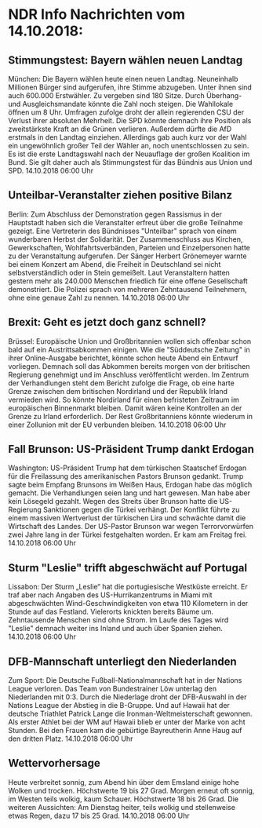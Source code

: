 # NDR Info Nachrichten vom 14.10.2018:


## Stimmungstest: Bayern wählen neuen Landtag
München: Die Bayern wählen heute einen neuen Landtag. Neuneinhalb Millionen Bürger sind aufgerufen, ihre Stimme abzugeben. Unter ihnen sind auch 600.000 Erstwähler. Zu vergeben sind 180 Sitze. Durch Überhang- und Ausgleichsmandate könnte die Zahl noch steigen. Die Wahllokale öffnen um 8 Uhr. Umfragen zufolge droht der allein regierenden CSU der Verlust ihrer absoluten Mehrheit. Die SPD könnte demnach ihre Position als zweitstärkste Kraft an die Grünen verlieren. Außerdem dürfte die AfD erstmals in den Landtag einziehen. Allerdings gab auch kurz vor der Wahl ein ungewöhnlich großer Teil der Wähler an, noch unentschlossen zu sein. Es ist die erste Landtagswahl nach der Neuauflage der großen Koalition im Bund. Sie gilt daher auch als Stimmungstest für das Bündnis aus Union und SPD. 14.10.2018 06:00 Uhr 

## Unteilbar-Veranstalter ziehen positive Bilanz
Berlin: Zum Abschluss der Demonstration gegen Rassismus in der Hauptstadt haben sich die Veranstalter erfreut über die große Teilnahme gezeigt. Eine Vertreterin des Bündnisses "Unteilbar" sprach von einem wunderbaren Herbst der Solidarität. Der Zusammenschluss aus Kirchen, Gewerkschaften, Wohlfahrtsverbänden, Parteien und Einzelpersonen hatte zu der Veranstaltung aufgerufen. Der Sänger Herbert Grönemeyer warnte bei einem Konzert am Abend, die Freiheit in Deutschland sei nicht selbstverständlich oder in Stein gemeißelt. Laut Veranstaltern hatten gestern mehr als 240.000 Menschen friedlich für eine offene Gesellschaft demonstriert. Die Polizei sprach von mehreren Zehntausend Teilnehmern, ohne eine genaue Zahl zu nennen. 14.10.2018 06:00 Uhr 

## Brexit: Geht es jetzt doch ganz schnell?
Brüssel:	Europäische Union und Großbritannien wollen sich offenbar schon bald auf ein Austrittsabkommen einigen. Wie die "Süddeutsche Zeitung" in ihrer Online-Ausgabe berichtet, könnte schon heute Abend ein Entwurf vorliegen. Demnach soll das Abkommen bereits morgen von der britischen Regierung genehmigt und im Anschluss veröffentlicht werden. Im Zentrum der Verhandlungen steht dem Bericht zufolge die Frage, ob eine harte Grenze zwischen dem britischen Nordirland und der Republik Irland vermieden wird. So könnte Nordirland für einen befristeten Zeitraum im europäischen Binnenmarkt bleiben. Damit wären keine Kontrollen an der Grenze zu Irland erforderlich. Der Rest Großbritanniens könnte wiederum in einer Zollunion mit der EU verbunden bleiben. 14.10.2018 06:00 Uhr 

## Fall Brunson: US-Präsident Trump dankt Erdogan
Washington:	     US-Präsident Trump hat dem türkischen Staatschef Erdogan für die Freilassung des amerikanischen Pastors Brunson gedankt. Trump sagte beim Empfang Brunsons im Weißen Haus, Erdogan habe das möglich gemacht. Die Verhandlungen seien lang und hart gewesen. Man habe aber kein Lösegeld gezahlt. Wegen des Streits über Brunson hatte die US-Regierung Sanktionen gegen die Türkei verhängt. Der Konflikt führte zu einem massiven Wertverlust der türkischen Lira und schwächte damit die Wirtschaft des Landes. Der US-Pastor Brunson war wegen Terrorvorwürfen zwei Jahre lang in der Türkei festgehalten worden. Er kam am Freitag frei. 14.10.2018 06:00 Uhr 

## Sturm "Leslie" trifft abgeschwächt auf Portugal
Lissabon: Der Sturm „Leslie“ hat die portugiesische Westküste erreicht. Er traf aber nach Angaben des US-Hurrikanzentrums in Miami mit abgeschwächten Wind-Geschwindigkeiten von etwa 110 Kilometern in der Stunde auf das Festland. Vielerorts knickten bereits Bäume um. Zehntausende Menschen sind ohne Strom. Im Laufe des Tages wird "Leslie" demnach weiter ins Inland und auch über Spanien ziehen. 14.10.2018 06:00 Uhr 

## DFB-Mannschaft unterliegt den Niederlanden
Zum Sport:	Die Deutsche Fußball-Nationalmannschaft hat in der Nations League verloren. Das Team von Bundestrainer Löw unterlag den Niederlanden mit 0:3. Durch die Niederlage droht der DFB-Auswahl in der Nations League der Abstieg in die B-Gruppe. Und auf Hawaii hat der deutsche Triathlet Patrick Lange die Ironman-Weltmeisterschaft gewonnen. Als erster Athlet bei der WM auf Hawaii blieb er unter der Marke von acht Stunden. Bei den Frauen kam die gebürtige Bayreutherin Anne Haug auf den dritten Platz. 14.10.2018 06:00 Uhr 

## Wettervorhersage
Heute verbreitet sonnig, zum Abend hin über dem Emsland einige hohe Wolken und trocken. Höchstwerte 19 bis 27 Grad. Morgen erneut oft sonnig, im Westen teils wolkig, kaum Schauer. Höchstwerte 18 bis 26 Grad. Die weiteren Aussichten: Am Dienstag heiter, teils wolkig und stellenweise etwas Regen, dazu 17 bis 25 Grad. 14.10.2018 06:00 Uhr 
